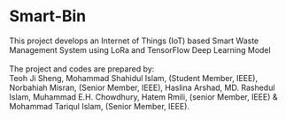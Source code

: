 # Smart-Bin
This project develops an Internet of Things (IoT) based Smart Waste Management System using LoRa and TensorFlow Deep Learning Model\
<br/>The project and codes are prepared by:\
Teoh Ji Sheng, Mohammad Shahidul Islam, (Student Member, IEEE), Norbahiah Misran, (Senior Member, IEEE), Haslina Arshad, MD. Rashedul Islam, Muhammad E.H. Chowdhury, Hatem Rmili, (senior Member, IEEE) & Mohammad Tariqul Islam, (Senior Member, IEEE).
